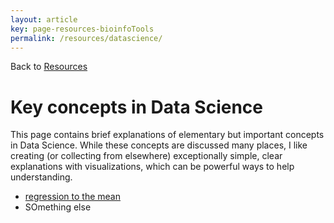 ```yaml
---
layout: article
key: page-resources-bioinfoTools
permalink: /resources/datascience/
---
```


Back to [Resources](/resources/)

# Key concepts in Data Science

This page contains brief explanations of elementary but important concepts in Data Science. While these concepts are discussed many places, I like creating (or collecting from elsewhere) exceptionally simple, clear explanations with visualizations, which can be powerful ways to help understanding.

- [regression to the mean](/resources/datascience/regressionToMean/)
- SOmething else


